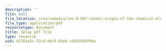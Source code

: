 ```yaml
---
description: ''
file: null
file_location: /coursemedia/res-8-007-cosmic-origin-of-the-chemical-elements-fall-2019/d2783a5cf2cdddc993e8cd541b58f98e_JM8vAGReKkc.pdf
file_type: application/pdf
resourcetype: Document
title: 3play pdf file
type: resource
uid: d2783a5c-f2cd-ddc9-93e8-cd541b58f98e
---
```

